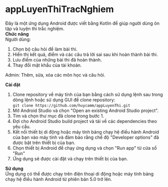 # appLuyenThiTracNghiem
Đây là một ứng dụng Android được viết bằng Kotlin để giúp người dùng ôn tập và luyện thi trắc nghiệm.<br>
**Chức năng**<br>
Người dùng:
1. Chọn bộ câu hỏi để làm bài thi.<br>
2. Hiển thị kết quả, điểm và các câu trả lời sai sau khi hoàn thành bài thi.<br>
3. Lưu điểm của những bài thi đã hoàn thành.<br>
4. Thay đổi mật khẩu của tài khoản.<br>


Admin: Thêm, sửa, xóa các môn học và câu hỏi.<br>

**Cài đặt**
1. Clone repository về máy tính của bạn bằng cách sử dụng lệnh sau trong dòng lệnh hoặc sử dụng GUI để clone repository:<br>
 ``git clone https://github.com/huycamm/appLuyenThi.git``
 2. Mở Android Studio và chọn "Open an existing Android Studio project".
 3. Tìm và chọn thư mục đã clone trong bước 1.
 4. Đợi cho Android Studio build project và tải về các dependencies theo yêu cầu.
 5. Kết nối thiết bị di động hoặc máy tính bảng chạy hệ điều hành Android của bạn vào máy tính và đảm bảo rằng chế độ "Developer options" đã được bật trên thiết bị của bạn.
 6. Chọn thiết bị Android để chạy ứng dụng và chọn "Run app" từ cửa sổ "Run"
 7. Ứng dụng sẽ được cài đặt và chạy trên thiết bị của bạn.<br>


**Sử dụng**<br>
Ứng dụng có thể được chạy trên điện thoại di động hoặc máy tính bảng chạy hệ điều hành Android từ phiên bản 5.0 trở lên.<br>

      
